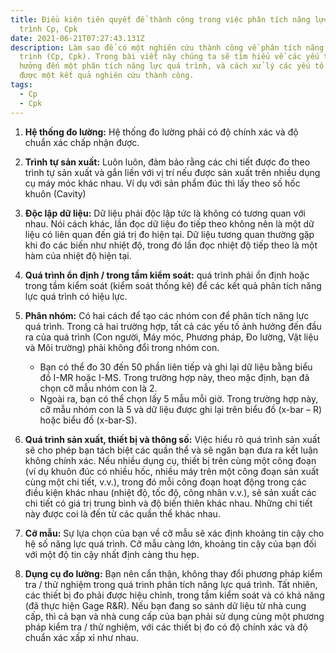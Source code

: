 ```yaml
---
title: Điều kiện tiên quyết để thành công trong việc phân tích năng lực quá
  trình Cp, Cpk
date: 2021-06-21T07:27:43.131Z
description: Làm sao để có một nghiên cứu thành công về phân tích năng lực quá
  trình (Cp, Cpk). Trong bài viết này chúng ta sẽ tìm hiểu về các yếu tố ảnh
  hưởng đến một phân tích năng lực quá trình, và cách xử lý các yếu tố đó để đạt
  được một kết quả nghiên cứu thành công.
tags:
  - Cp
  - Cpk
---
```

1. **Hệ thống đo lường:** Hệ thống đo lường phải có độ chính xác và độ chuẩn xác chấp nhận được.
2. **Trình tự sản xuất:** Luôn luôn, đảm bảo rằng các chi tiết được đo theo trình tự sản xuất và gắn liền với vị trí nếu được sản xuất trên nhiều dụng cụ máy móc khác nhau. Ví dụ với sản phẩm đúc thì lấy theo số hốc khuôn (Cavity)
3. **Độc lập dữ liệu:** Dữ liệu phải độc lập tức là không có tương quan với nhau. Nói cách khác, lần đọc dữ liệu đo tiếp theo không nên là một dữ liệu có liên quan đến giá trị đo hiện tại. Dữ liệu tương quan thường gặp khi đo các biến như nhiệt độ, trong đó lần đọc nhiệt độ tiếp theo là một hàm của nhiệt độ hiện tại.
4. **Quá trình ổn định / trong tầm kiểm soát:** quá trình phải ổn định hoặc trong tầm kiểm soát (kiểm soát thống kê) để các kết quả phân tích năng lực quá trình có hiệu lực.
5. **Phân nhóm:** Có hai cách để tạo các nhóm con để phân tích năng lực quá trình. Trong cả hai trường hợp, tất cả các yếu tố ảnh hưởng đến đầu ra của quá trình (Con người, Máy móc, Phương pháp, Đo lường, Vật liệu và Môi trường) phải không đổi trong nhóm con.

   * Bạn có thể đo 30 đến 50 phần liên tiếp và ghi lại dữ liệu bằng biểu đồ I-MR hoặc I-MS. Trong trường hợp này, theo mặc định, bạn đã chọn cỡ mẫu nhóm con là 2.
   * Ngoài ra, bạn có thể chọn lấy 5 mẫu mỗi giờ. Trong trường hợp này, cỡ mẫu nhóm con là 5 và dữ liệu được ghi lại trên biểu đồ (x-bar – R) hoặc biểu đồ (x-bar-S).
6. **Quá trình sản xuất, thiết bị và thông số:** Việc hiểu rõ quá trình sản xuất sẽ cho phép bạn tách biệt các quần thể và sẽ ngăn bạn đưa ra kết luận không chính xác. Nếu nhiều dụng cụ, thiết bị trên cùng một công đoạn (ví dụ khuôn đúc có nhiều hốc, nhiều máy trên một công đoạn sản xuất cùng một chi tiết, v.v.), trong đó mỗi công đoạn hoạt động trong các điều kiện khác nhau (nhiệt độ, tốc độ, công nhân v.v.), sẽ sản xuất các chi tiết có giá trị trung bình và độ biến thiên khác nhau. Những chi tiết này được coi là đến từ các quần thể khác nhau.
7. **Cỡ mẫu:** Sự lựa chọn của bạn về cỡ mẫu sẽ xác định khoảng tin cậy cho hệ số năng lực quá trình. Cỡ mẫu càng lớn, khoảng tin cậy của bạn đối với một độ tin cậy nhất định càng thu hẹp.
8. **Dụng cụ đo lường:** Bạn nên cẩn thận, không thay đổi phương pháp kiểm tra / thử nghiệm trong quá trình phân tích năng lực quá trình. Tất nhiên, các thiết bị đo phải được hiệu chỉnh, trong tầm kiểm soát và có khả năng (đã thực hiện Gage R&R). Nếu bạn đang so sánh dữ liệu từ nhà cung cấp, thì cả bạn và nhà cung cấp của bạn phải sử dụng cùng một phương pháp kiểm tra / thử nghiệm, với các thiết bị đo có độ chính xác và độ chuẩn xác xấp xỉ như nhau.